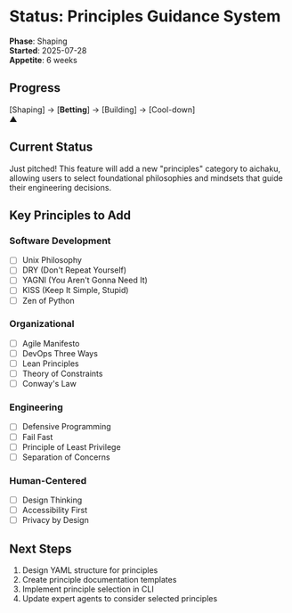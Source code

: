 # Status: Principles Guidance System

**Phase**: Shaping\
**Started**: 2025-07-28\
**Appetite**: 6 weeks

## Progress

[Shaping] → [**Betting**] → [Building] → [Cool-down]\
▲

## Current Status

Just pitched! This feature will add a new "principles" category to aichaku, allowing users to select foundational
philosophies and mindsets that guide their engineering decisions.

## Key Principles to Add

### Software Development

- [ ] Unix Philosophy
- [ ] DRY (Don't Repeat Yourself)
- [ ] YAGNI (You Aren't Gonna Need It)
- [ ] KISS (Keep It Simple, Stupid)
- [ ] Zen of Python

### Organizational

- [ ] Agile Manifesto
- [ ] DevOps Three Ways
- [ ] Lean Principles
- [ ] Theory of Constraints
- [ ] Conway's Law

### Engineering

- [ ] Defensive Programming
- [ ] Fail Fast
- [ ] Principle of Least Privilege
- [ ] Separation of Concerns

### Human-Centered

- [ ] Design Thinking
- [ ] Accessibility First
- [ ] Privacy by Design

## Next Steps

1. Design YAML structure for principles
2. Create principle documentation templates
3. Implement principle selection in CLI
4. Update expert agents to consider selected principles
